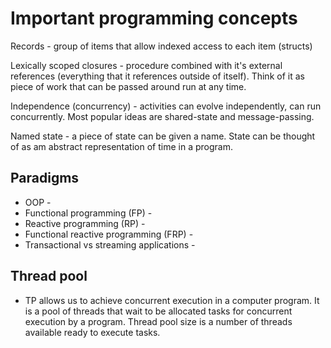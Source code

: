 # Important programming concepts

Records - group of items that allow indexed access to each item (structs)

Lexically scoped closures - procedure combined with it's external references (everything that it references outside of itself). Think of it as piece of work that can be passed around run at any time.

Independence (concurrency) - activities can evolve independently, can run concurrently. Most popular ideas are shared-state and message-passing. 

Named state - a piece of state can be given a name. State can be thought of as am abstract representation of time in a program.

## Paradigms

- OOP - 
- Functional programming (FP) - 
- Reactive programming (RP) - 
- Functional reactive programming (FRP) -
- Transactional vs streaming applications - 

## Thread pool

* TP allows us to achieve concurrent execution in a computer program. It is a pool of threads that wait to be allocated tasks for concurrent execution by a program. Thread pool size is a number of threads available ready to execute tasks.
